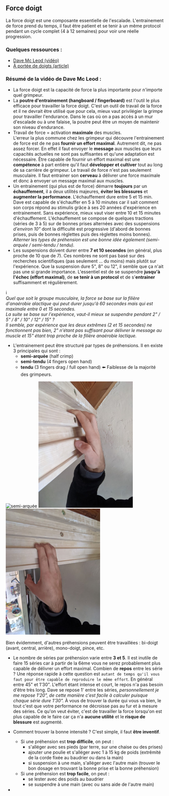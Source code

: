 ## Force doigt

La force doigt est une composante essentielle de l'escalade.
L'entrainement de force prend du temps, il faut être patient et se tenir à un même protocol pendant 
un cycle complet (4 à 12 semaines) pour voir une réelle progression.

### Quelques ressources :

- [Dave Mc Leod (vidéo)](https://youtu.be/VeKE5VH5-qg)  
- [À portée de doigts (article)](https://aporteededoigts.com/physique-escalade-entrainement-progression/force/doigts)

### Résumé de la vidéo de Dave Mc Leod :
- La force doigt est la capacité de force la plus importante pour n'importe quel grimpeur.
- La **poutre d'entrainement (hangboard / fingerboard)** est l'outil le plus efficace pour travailler la force doigt. C'est un outil de travail de la force et il ne devrait être utilisé que pour cela, mieux vaut privilégier la grimpe pour travailler l'endurance. Dans le cas où on a pas accès à un mur d'escalade ou à une falaise, la poutre peut être un moyen de maintenir son niveau d'endurance.
- Travail de force = activation **maximale** des muscles.  
L'erreur la plus commune chez les grimpeur qui découvre l'entrainement de force est de ne pas **fournir un effort maximal**. Autrement dit, ne pas assez forcer.
En effet il faut envoyer le **message** aux muscles que leurs capacités actuelles ne sont pas suffisantes et qu'une adaptation est nécessaire.
Être capable de fournir un effort maximal est une **compétence** à part entière qu'il faut **développer et cultiver** tout au long de sa carrière de grimpeur.
Le travail de force n'est pas seulement musculaire. Il faut entrainer son **cerveau** à délivrer une force maximale et donc à envoyer un message maximal aux muscles.
- Un entrainement (qui plus est de force) démarre **toujours** par un **échauffement**, il a deux utilités majeures, **éviter les blessures** et **augmenter la performance**.
L'échauffement dure entre 5 et 15 min. Dave est capable de s'échauffer en 5 à 10 minutes car il sait comment son corps répond au stimulis grâce à ses 20 années d'expérience en entrainement. Sans expérience, mieux vaut viser entre 10 et 15 minutes d'échauffement. L'échauffement se compose de quelques tractions (séries de 3 à 5) sur de bonnes prises alternées avec des suspensions _d'environ 10"_ dont la difficulté est progressive (d'abord de bonnes prises, puis de bonnes règlettes puis des règlettes moins bonnes). _Alterner les types de préhension est une bonne idée également (semi-arquée / semi-tendu / tendu)._
- Les suspensions doivent durer entre **7 et 10 secondes** (en général, plus proche de 10 que de 7). Ces nombres ne sont pas basé sur des recherches scientifiques (pas seulement ... du moins) mais plutôt sur l'expérience. Que la suspension dure 5", 8" ou 12", il semble que ça n'ait pas une si grande importance. L'essentiel est de se suspendre **jusqu'à l'échec (effort maximal)**, de **se tenir à un protocol** et de s'**entrainer** suffisamment et régulièrement.  

:information_source:  
_Quel que soit le groupe musculaire, la force se base sur la filière d'anaérobie alactique qui peut durer jusqu'à 60 secondes mais qui est maximale entre 0 et 15 secondes.  
La suite se base sur l'expérience, vaut-il mieux se suspendre pendant 2" / 5" / 8" / 10" / 12" / 15" ?  
Il semble, par expérience que les deux extrêmes (2 et 15 secondes) ne fonctionnent pas bien, 2" n'étant pas suffisant pour délivrer le message au muscle et 15" étant trop proche de la filière anaérobie lactique._

- L'entrainement peut être structuré par types de préhensions. Il en existe 3 principales qui sont :
  - **semi-arquée** (half crimp)
  - **semi-tendu** (4 fingers open hand)
  - **tendu** (3 fingers drag / full open hand) :arrow_left: Faiblesse de la majorité des grimpeurs.  
<div>
 <img src="https://github.com/kozlown/knowledge/blob/main/Escalade/images/semi-arqu%C3%A9e.jpg" alt="semi-arquée" width="300" style="display:inline"/>
 <img src="https://github.com/kozlown/knowledge/blob/main/Escalade/images/semi-tendu.jpg" alt="semi-tendu" width="300" style="display:inline"/>
 <img src="https://github.com/kozlown/knowledge/blob/main/Escalade/images/tendu.jpg" alt="tendu" width="300" style="display:inline"/>
</div>

Bien évidemment, d'autres préhensions peuvent être travaillées : bi-doigt (avant, central, arrière), mono-doigt, pince, etc.

- Le nombre de séries par préhension varie entre **3 et 5**. Il est inutile de faire 15 séries car à partir de la 6ème vous ne serez probablement plus capable de délivrer un effort maximal. Combien de **repos** entre les série ? Une réponse rapide à cette question est `autant de temps qu'il vous faut pour être capable de reproduire le même effort`. En général entre 45" et 1'30". L'effort étant intense et court, le repos n'a pas besoin d'être très long. Dave se repose 1' entre les séries, _personnellement je me repose 1'20", de cette manière c'est facile à calculer puisque chaque série dure 1'30"._ À vous de trouver la durée qui vous va bien, le tout c'est que votre performance ne décroisse pas au fur et à mesure des séries. Ce qu'on veut éviter, c'est de travailler la force lorsqu'on est plus capable de le faire car ça n'a **aucune utilité** et le **risque de blessure** est augmenté.

- Comment trouver la bonne intensité ? C'est simple, il faut **être inventif**.
  - Si une préhension est **trop difficile**, on peut :
    - s'alléger avec ses pieds (par terre, sur une chaise ou des prises)
    - ajouter une poulie et s'alléger avec 1 à 15 kg de poids (extrêmité de la corde fixée au baudrier ou dans la main)
    - si suspension à une main, s'alléger avec l'autre main (trouver le bon dosage en trouvant la bonne prise et la bonne préhension)
  - Si une préhension est **trop facile**, on peut :
    - se lester avec des poids au baudrier
    - se suspendre à une main (avec ou sans aide de l'autre main)

- 
